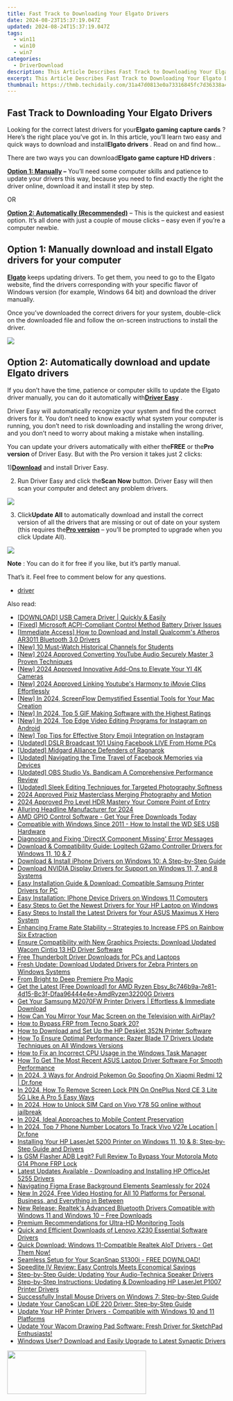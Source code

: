 ```yaml
---
title: Fast Track to Downloading Your Elgato Drivers
date: 2024-08-23T15:37:19.047Z
updated: 2024-08-24T15:37:19.047Z
tags:
  - win11
  - win10
  - win7
categories:
  - DriverDownload
description: This Article Describes Fast Track to Downloading Your Elgato Drivers
excerpt: This Article Describes Fast Track to Downloading Your Elgato Drivers
thumbnail: https://thmb.techidaily.com/31a47d0813e0a73316845fc7d36338a492235a7e4fd705568291b1b8a09d30a6.jpg
---
```


## Fast Track to Downloading Your Elgato Drivers

Looking for the correct latest drivers for your**Elgato gaming capture cards** ? Here’s the right place you’ve got in. In this article, you’ll learn two easy and quick ways to download and install**Elgato drivers** . Read on and find how…

 There are two ways you can download**Elgato game capture HD drivers** :

**[Option 1: Manually](https://tools.techidaily.com/drivereasy/download/) –** You’ll need some computer skills and patience to update your drivers this way, because you need to find exactly the right the driver online, download it and install it step by step.

OR

**[Option 2: Automatically (Recommended)](https://www.drivereasy.com/knowledge/elgato-drivers-download-easily-quickly/#o2)**  – This is the quickest and easiest option. It’s all done with just a couple of mouse clicks – easy even if you’re a computer newbie.

## Option 1: Manually download and install Elgato drivers for your computer

[**Elgato**](https://www.elgato.com/en)  keeps updating drivers. To get them, you need to go to the Elgato website, find the drivers corresponding with your specific flavor of Windows version (for example, Windows 64 bit) and download the driver manually.

 Once you’ve downloaded the correct drivers for your system, double-click on the downloaded file and follow the on-screen instructions to install the driver.

![](https://images.drivereasy.com/wp-content/uploads/2019/01/image-105.png)

## Option 2: Automatically download and update Elgato drivers

 If you don’t have the time, patience or computer skills to update the Elgato driver manually, you can do it automatically with[**Driver Easy**](https://tools.techidaily.com/drivereasy/download/) .

 Driver Easy will automatically recognize your system and find the correct drivers for it. You don’t need to know exactly what system your computer is running, you don’t need to risk downloading and installing the wrong driver, and you don’t need to worry about making a mistake when installing.

 You can update your drivers automatically with either the**FREE** or the**Pro version** of Driver Easy. But with the Pro version it takes just 2 clicks:

 1)[**Download**](https://tools.techidaily.com/drivereasy/download/) and install Driver Easy.

 2) Run Driver Easy and click the**Scan Now** button. Driver Easy will then scan your computer and detect any problem drivers.

![](https://images.drivereasy.com/wp-content/uploads/2019/01/image-106.png)

 3) Click**Update All** to automatically download and install the correct version of all the drivers that are missing or out of date on your system (this requires the[**Pro version**](https://tools.techidaily.com/drivereasy/download/) – you’ll be prompted to upgrade when you click Update All).

![](https://images.drivereasy.com/wp-content/uploads/2019/01/image-107.png)

**Note** : You can do it for free if you like, but it’s partly manual.

That’s it. Feel free to comment below for any questions.

* [driver](https://tools.techidaily.com/drivereasy/download/)

<ins class="adsbygoogle"
     style="display:block"
     data-ad-format="autorelaxed"
     data-ad-client="ca-pub-7571918770474297"
     data-ad-slot="1223367746"></ins>



<ins class="adsbygoogle"
     style="display:block"
     data-ad-client="ca-pub-7571918770474297"
     data-ad-slot="8358498916"
     data-ad-format="auto"
     data-full-width-responsive="true"></ins>

<span class="atpl-alsoreadstyle">Also read:</span>
<div><ul>
<li><a href="https://win-dash.techidaily.com/download-usb-camera-driver-quickly-and-easily/"><u>[DOWNLOAD] USB Camera Driver | Quickly & Easily</u></a></li>
<li><a href="https://win-dash.techidaily.com/fixed-microsoft-acpi-compliant-control-method-battery-driver-issues/"><u>[Fixed] Microsoft ACPI-Compliant Control Method Battery Driver Issues</u></a></li>
<li><a href="https://win-dash.techidaily.com/immediate-access-how-to-download-and-install-qualcomms-atheros-ar3011-bluetooth-30-drivers/"><u>[Immediate Access] How to Download and Install Qualcomm's Atheros AR3011 Bluetooth 3.0 Drivers</u></a></li>
<li><a href="https://youtube-lab.techidaily.com/0-must-watch-historical-channels-for-students/"><u>[New] 10 Must-Watch Historical Channels for Students</u></a></li>
<li><a href="https://youtube-web.techidaily.com/024-approved-converting-youtube-audio-securely-master-3-proven-techniques/"><u>[New] 2024 Approved  Converting YouTube Audio Securely  Master 3 Proven Techniques</u></a></li>
<li><a href="https://fox-friendly.techidaily.com/new-2024-approved-innovative-add-ons-to-elevate-your-yi-4k-cameras/"><u>[New] 2024 Approved  Innovative Add-Ons to Elevate Your YI 4K Cameras</u></a></li>
<li><a href="https://youtube-webster.techidaily.com/024-approved-linking-youtubes-harmony-to-imovie-clips-effortlessly/"><u>[New] 2024 Approved  Linking Youtube's Harmony to iMovie Clips Effortlessly</u></a></li>
<li><a href="https://desktop-recording.techidaily.com/new-in-2024-screenflow-demystified-essential-tools-for-your-mac-creation/"><u>[New] In 2024, ScreenFlow Demystified  Essential Tools for Your Mac Creation</u></a></li>
<li><a href="https://youtube-blog.techidaily.com/n-2024-top-5-gif-making-software-with-the-highest-ratings/"><u>[New] In 2024, Top 5 GIF Making Software with the Highest Ratings</u></a></li>
<li><a href="https://instagram-videos.techidaily.com/new-in-2024-top-edge-video-editing-programs-for-instagram-on-android/"><u>[New] In 2024, Top Edge Video Editing Programs for Instagram on Android</u></a></li>
<li><a href="https://instagram-video-recordings.techidaily.com/new-top-tips-for-effective-story-emoji-integration-on-instagram/"><u>[New] Top Tips for Effective Story Emoji Integration on Instagram</u></a></li>
<li><a href="https://facebook-clips.techidaily.com/updated-dslr-broadcast-101-using-facebook-live-from-home-pcs/"><u>[Updated] DSLR Broadcast 101  Using Facebook LIVE From Home PCs</u></a></li>
<li><a href="https://on-screen-recording.techidaily.com/updated-midgard-alliance-defenders-of-ragnarok/"><u>[Updated] Midgard Alliance  Defenders of Ragnarok</u></a></li>
<li><a href="https://facebook-videos.techidaily.com/updated-navigating-the-time-travel-of-facebook-memories-via-devices/"><u>[Updated] Navigating the Time Travel of Facebook Memories via Devices</u></a></li>
<li><a href="https://video-capture.techidaily.com/updated-obs-studio-vs-bandicam-a-comprehensive-performance-review/"><u>[Updated] OBS Studio Vs. Bandicam  A Comprehensive Performance Review</u></a></li>
<li><a href="https://extra-guidance.techidaily.com/updated-sleek-editing-techniques-for-targeted-photography-softness/"><u>[Updated] Sleek Editing Techniques for Targeted Photography Softness</u></a></li>
<li><a href="https://extra-guidance.techidaily.com/2024-approved-pixiz-masterclass-merging-photography-and-motion/"><u>2024 Approved  Pixiz Masterclass  Merging Photography and Motion</u></a></li>
<li><a href="https://extra-support.techidaily.com/2024-approved-pro-level-hdr-mastery-your-compre-point-of-entry/"><u>2024 Approved  Pro Level HDR Mastery  Your Compre Point of Entry</u></a></li>
<li><a href="https://fox-links.techidaily.com/alluring-headline-manufacturer-for-2024/"><u>Alluring Headline Manufacturer for 2024</u></a></li>
<li><a href="https://win-dash.techidaily.com/1722965293419-amd-gpio-control-software-get-your-free-downloads-today/"><u>AMD GPIO Control Software - Get Your Free Downloads Today</u></a></li>
<li><a href="https://win-dash.techidaily.com/compatible-with-windows-since-2011-how-to-install-the-wd-ses-usb-hardware/"><u>Compatible with Windows Since 2011 - How to Install the WD SES USB Hardware</u></a></li>
<li><a href="https://win-dash.techidaily.com/diagnosing-and-fixing-directx-component-missing-error-messages/"><u>Diagnosing and Fixing 'DirectX Component Missing' Error Messages</u></a></li>
<li><a href="https://win-dash.techidaily.com/download-and-compatibility-guide-logitech-g2amo-controller-drivers-for-windows-11-10-and-7/"><u>Download & Compatibility Guide: Logitech G2amo Controller Drivers for Windows 11, 10 & 7</u></a></li>
<li><a href="https://win-dash.techidaily.com/download-and-install-iphone-drivers-on-windows-10-a-step-by-step-guide/"><u>Download & Install iPhone Drivers on Windows 10: A Step-by-Step Guide</u></a></li>
<li><a href="https://win-dash.techidaily.com/download-nvidia-display-drivers-for-support-on-windows-11-7-and-8-systems/"><u>Download NVIDIA Display Drivers for Support on Windows 11, 7, and 8 Systems</u></a></li>
<li><a href="https://win-dash.techidaily.com/easy-installation-guide-and-download-compatible-samsung-printer-drivers-for-pc/"><u>Easy Installation Guide & Download: Compatible Samsung Printer Drivers for PC</u></a></li>
<li><a href="https://win-dash.techidaily.com/easy-installation-iphone-device-drivers-on-windows-11-computers/"><u>Easy Installation: IPhone Device Drivers on Windows 11 Computers</u></a></li>
<li><a href="https://win-dash.techidaily.com/easy-steps-to-get-the-newest-drivers-for-your-hp-laptop-on-windows/"><u>Easy Steps to Get the Newest Drivers for Your HP Laptop on Windows</u></a></li>
<li><a href="https://win-dash.techidaily.com/easy-steps-to-install-the-latest-drivers-for-your-asus-maximus-x-hero-system/"><u>Easy Steps to Install the Latest Drivers for Your ASUS Maximus X Hero System</u></a></li>
<li><a href="https://program-issues.techidaily.com/enhancing-frame-rate-stability-strategies-to-increase-fps-on-rainbow-six-extraction/"><u>Enhancing Frame Rate Stability – Strategies to Increase FPS on Rainbow Six Extraction</u></a></li>
<li><a href="https://win-dash.techidaily.com/ensure-compatibility-with-new-graphics-projects-download-updated-wacom-cintiq-13-hd-driver-software/"><u>Ensure Compatibility with New Graphics Projects: Download Updated Wacom Cintiq 13 HD Driver Software</u></a></li>
<li><a href="https://win-dash.techidaily.com/free-thunderbolt-driver-downloads-for-pcs-and-laptops/"><u>Free Thunderbolt Driver Downloads for PCs and Laptops</u></a></li>
<li><a href="https://win-dash.techidaily.com/fresh-update-download-updated-drivers-for-zebra-printers-on-windows-systems/"><u>Fresh Update: Download Updated Drivers for Zebra Printers on Windows Systems</u></a></li>
<li><a href="https://article-helps.techidaily.com/from-bright-to-deep-premiere-pro-magic/"><u>From Bright to Deep  Premiere Pro Magic</u></a></li>
<li><a href="https://win-dash.techidaily.com/get-the-latest-free-download-for-amd-ryzen-ebsy8c746b9a-7e81-4d15-bc3f-dfaa96444e4e)amdryzen32200g-drivers/"><u>Get the Latest [Free Download] for AMD Ryzen Ebsy_8c746b9a-7e81-4d15-Bc3f-Dfaa96444e4e>AmdRyzen32200G Drivers</u></a></li>
<li><a href="https://win-dash.techidaily.com/get-your-samsung-m2070fw-printer-drivers-effortless-and-immediate-download/"><u>Get Your Samsung M2070FW Printer Drivers | Effortless & Immediate Download</u></a></li>
<li><a href="https://technical-tips.techidaily.com/how-can-you-mirror-your-mac-screen-on-the-television-with-airplay/"><u>How Can You Mirror Your Mac Screen on the Television with AirPlay?</u></a></li>
<li><a href="https://bypass-frp.techidaily.com/how-to-bypass-frp-from-tecno-spark-20-by-drfone-android/"><u>How to Bypass FRP from Tecno Spark 20?</u></a></li>
<li><a href="https://win-dash.techidaily.com/how-to-download-and-set-up-the-hp-deskjet-352n-printer-software/"><u>How to Download and Set Up the HP Deskjet 352N Printer Software</u></a></li>
<li><a href="https://win-dash.techidaily.com/how-to-ensure-optimal-performance-razer-blade-17-drivers-update-techniques-on-all-windows-versions/"><u>How To Ensure Optimal Performance: Razer Blade 17 Drivers Update Techniques on All Windows Versions</u></a></li>
<li><a href="https://windows11.techidaily.com/how-to-fix-an-incorrect-cpu-usage-in-the-windows-task-manager/"><u>How to Fix an Incorrect CPU Usage in the Windows Task Manager</u></a></li>
<li><a href="https://win-dash.techidaily.com/how-to-get-the-most-recent-asus-laptop-driver-software-for-smooth-performance/"><u>How To Get The Most Recent ASUS Laptop Driver Software For Smooth Performance</u></a></li>
<li><a href="https://android-pokemon-go.techidaily.com/in-2024-3-ways-for-android-pokemon-go-spoofing-on-xiaomi-redmi-12-drfone-by-drfone-virtual-android/"><u>In 2024, 3 Ways for Android Pokemon Go Spoofing On Xiaomi Redmi 12 | Dr.fone</u></a></li>
<li><a href="https://easy-unlock-android.techidaily.com/in-2024-how-to-remove-screen-lock-pin-on-oneplus-nord-ce-3-lite-5g-like-a-pro-5-easy-ways-by-drfone-android/"><u>In 2024, How To Remove Screen Lock PIN On OnePlus Nord CE 3 Lite 5G Like A Pro 5 Easy Ways</u></a></li>
<li><a href="https://sim-unlock.techidaily.com/in-2024-how-to-unlock-sim-card-on-vivo-y78-5g-online-without-jailbreak-by-drfone-android/"><u>In 2024, How to Unlock SIM Card on Vivo Y78 5G online without jailbreak</u></a></li>
<li><a href="https://screen-sharing-recording.techidaily.com/in-2024-ideal-approaches-to-mobile-content-preservation/"><u>In 2024, Ideal Approaches to Mobile Content Preservation</u></a></li>
<li><a href="https://android-location-track.techidaily.com/in-2024-top-7-phone-number-locators-to-track-vivo-v27e-location-drfone-by-drfone-virtual-android/"><u>In 2024, Top 7 Phone Number Locators To Track Vivo V27e Location | Dr.fone</u></a></li>
<li><a href="https://win-dash.techidaily.com/installing-your-hp-laserjet-5200-printer-on-windows-11-10-and-8-step-by-step-guide-and-drivers/"><u>Installing Your HP LaserJet 5200 Printer on Windows 11, 10 & 8: Step-by-Step Guide and Drivers</u></a></li>
<li><a href="https://android-frp.techidaily.com/is-gsm-flasher-adb-legit-full-review-to-bypass-your-motorola-moto-g14-phone-frp-lock-by-drfone-android/"><u>Is GSM Flasher ADB Legit? Full Review To Bypass Your Motorola Moto G14 Phone FRP Lock</u></a></li>
<li><a href="https://win-dash.techidaily.com/latest-updates-available-downloading-and-installing-hp-officejet-5255-drivers/"><u>Latest Updates Available - Downloading and Installing HP OfficeJet 5255 Drivers</u></a></li>
<li><a href="https://extra-skills.techidaily.com/navigating-figma-erase-background-elements-seamlessly-for-2024/"><u>Navigating Figma  Erase Background Elements Seamlessly for 2024</u></a></li>
<li><a href="https://smart-video-creator.techidaily.com/new-in-2024-free-video-hosting-for-all-10-platforms-for-personal-business-and-everything-in-between/"><u>New In 2024, Free Video Hosting for All 10 Platforms for Personal, Business, and Everything in Between</u></a></li>
<li><a href="https://win-dash.techidaily.com/new-release-realteks-advanced-bluetooth-drivers-compatible-with-windows-11-and-windows-10-free-downloads/"><u>New Release: Realtek's Advanced Bluetooth Drivers Compatible with Windows 11 and Windows 10 – Free Downloads</u></a></li>
<li><a href="https://visual-screen-recording.techidaily.com/premium-recommendations-for-ultra-hd-monitoring-tools/"><u>Premium Recommendations for Ultra-HD Monitoring Tools</u></a></li>
<li><a href="https://win-dash.techidaily.com/quick-and-efficient-downloads-of-lenovo-x230-essential-software-drivers/"><u>Quick and Efficient Downloads of Lenovo X230 Essential Software Drivers</u></a></li>
<li><a href="https://win-dash.techidaily.com/quick-download-windows-11-compatible-realtek-aiot-drivers-get-them-now/"><u>Quick Download: Windows 11-Compatible Realtek AIoT Drivers - Get Them Now!</u></a></li>
<li><a href="https://win-dash.techidaily.com/seamless-setup-for-your-scansnap-s1300i-free-download/"><u>Seamless Setup for Your ScanSnap S1300i - FREE DOWNLOAD!</u></a></li>
<li><a href="https://apple-account.techidaily.com/speedlite-iv-review-easy-controls-meets-economical-savings/"><u>Speedlite IV Review: Easy Controls Meets Economical Savings</u></a></li>
<li><a href="https://win-dash.techidaily.com/step-by-step-guide-updating-your-audio-technica-speaker-drivers/"><u>Step-by-Step Guide: Updating Your Audio-Technica Speaker Drivers</u></a></li>
<li><a href="https://win-dash.techidaily.com/step-by-step-instructions-updating-and-downloading-hp-laserjet-p1007-printer-drivers/"><u>Step-by-Step Instructions: Updating & Downloading HP LaserJet P1007 Printer Drivers</u></a></li>
<li><a href="https://win-dash.techidaily.com/successfully-install-mouse-drivers-on-windows-7-step-by-step-guide/"><u>Successfully Install Mouse Drivers on Windows 7: Step-by-Step Guide</u></a></li>
<li><a href="https://win-dash.techidaily.com/update-your-canoscan-lide-220-driver-step-by-step-guide/"><u>Update Your CanoScan LiDE 220 Driver: Step-by-Step Guide</u></a></li>
<li><a href="https://win-dash.techidaily.com/update-your-hp-printer-drivers-compatible-with-windows-10-and-11-platforms/"><u>Update Your HP Printer Drivers - Compatible with Windows 10 and 11 Platforms</u></a></li>
<li><a href="https://win-dash.techidaily.com/update-your-wacom-drawing-pad-software-fresh-driver-for-sketchpad-enthusiasts/"><u>Update Your Wacom Drawing Pad Software: Fresh Driver for SketchPad Enthusiasts!</u></a></li>
<li><a href="https://win-dash.techidaily.com/1722974497363-windows-user-download-and-easily-upgrade-to-latest-synaptic-drivers/"><u>Windows User? Download and Easily Upgrade to Latest Synaptic Drivers</u></a></li>
</ul></div>

<!-- affiliate ads begin -->
<a href="https://godlikehost.sjv.io/c/5597632/1920054/21774" target="_top" id="1920054"><img src="//a.impactradius-go.com/display-ad/21774-1920054" border="0" alt="" width="320" height="100"/></a><img height="0" width="0" src="https://imp.pxf.io/i/5597632/1920054/21774" style="position:absolute;visibility:hidden;" border="0" />
<!-- affiliate ads end -->